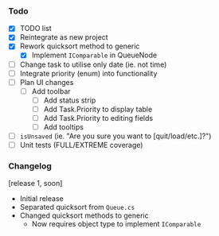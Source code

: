 ### Todo
- [x] TODO list
- [x] Reintegrate as new project
- [x] Rework quicksort method to generic
  - [x] Implement `IComparable` in QueueNode
- [ ] Change task to utilise only date (ie. not time)
- [ ] Integrate priority (enum) into functionality
- [ ] Plan UI changes
  - [ ] Add toolbar
	- [ ] Add status strip
	- [ ] Add Task.Priority to display table
	- [ ] Add Task.Priority to editing fields
	- [ ] Add tooltips
- [ ] `isUnsaved` (ie. "Are you sure you want to [quit/load/etc.]?")
- [ ] Unit tests (FULL/EXTREME coverage)

### Changelog
[release 1, soon]
- Initial release
- Separated quicksort from `Queue.cs`
- Changed quicksort methods to generic
  - Now requires object type to implement `IComparable`
